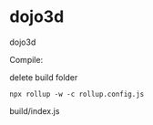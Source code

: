 # dojo3d

dojo3d

Compile:

delete build folder

`npx rollup -w -c rollup.config.js`

build/index.js
